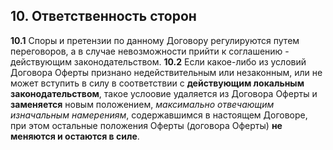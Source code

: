 ## 10. Ответственность сторон

**10.1** Споры и претензии по данному Договору регулируются путем переговоров, а в случае невозможности прийти к соглашению - действующим законодательством.
**10.2** Если какое-либо из условий Договора Оферты признано недействительным или незаконным, или не может вступить в силу в соответствии с **действующим локальным законодательством**, такое услоовие удаляется из Договора Оферты и **заменяется** новым положением, *максимально отвечающим изначальным намерениям*, содержавшимся в настоящем Договоре, при этом остальные положения Оферты (договора Оферты) **не меняются и остаются в силе**.
